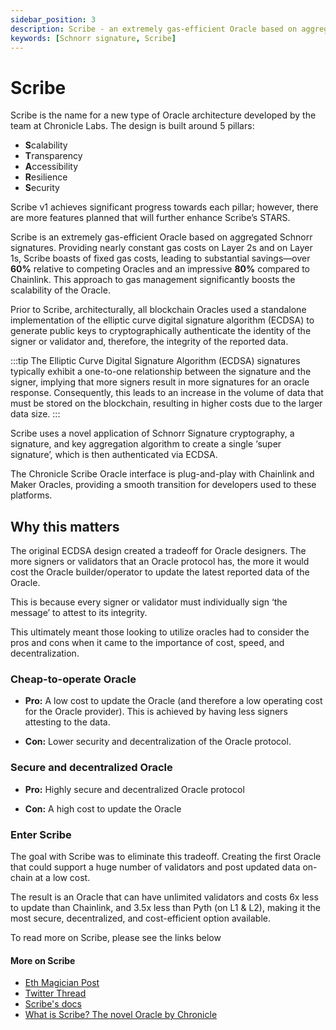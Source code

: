 ```yaml
---
sidebar_position: 3
description: Scribe - an extremely gas-efficient Oracle based on aggregated Schnorr signatures
keywords: [Schnorr signature, Scribe]
---
```


# Scribe 

Scribe is the name for a new type of Oracle architecture developed by the team at Chronicle Labs. The design is built around 5 pillars:

- <b>S</b>calability
- <b>T</b>ransparency
- <b>A</b>ccessibility
- <b>R</b>esilience
- <b>S</b>ecurity


Scribe v1 achieves significant progress towards each pillar; however, there are more features planned that will further enhance Scribe’s STARS.


Scribe is an extremely gas-efficient Oracle based on aggregated Schnorr signatures. Providing nearly constant gas costs on Layer 2s and on Layer 1s, Scribe boasts of fixed gas costs, leading to substantial savings—over <b>60%</b> relative to competing Oracles and an impressive <b>80%</b> compared to Chainlink. This approach to gas management significantly boosts the scalability of the Oracle.

Prior to Scribe, architecturally, all blockchain Oracles used a standalone implementation of the elliptic curve digital signature algorithm (ECDSA) to generate public keys to cryptographically authenticate the identity of the signer or validator and, therefore, the integrity of the reported data.


:::tip
The Elliptic Curve Digital Signature Algorithm (ECDSA) signatures typically exhibit a one-to-one relationship between the signature and the signer, implying that more signers result in more signatures for an oracle response. Consequently, this leads to an increase in the volume of data that must be stored on the blockchain, resulting in higher costs due to the larger data size.
:::


Scribe uses a novel application of Schnorr Signature cryptography, a signature, and key aggregation algorithm to create a single ‘super signature’, which is then authenticated via ECDSA.

The Chronicle Scribe Oracle interface is plug-and-play with Chainlink and Maker Oracles, providing a smooth transition for developers used to these platforms.

## Why this matters

The original ECDSA design created a tradeoff for Oracle designers. The more signers or validators that an Oracle protocol has, the more it would cost the Oracle builder/operator to update the latest reported data of the Oracle.

This is because every signer or validator must individually sign ‘the message’ to attest to its integrity.

This ultimately meant those looking to utilize oracles had to consider the pros and cons when it came to the importance of cost, speed, and decentralization. 

### Cheap-to-operate Oracle

- <b>Pro:</b> A low cost to update the Oracle (and therefore a low operating cost for the Oracle provider). This is achieved by having less signers attesting to the data.

- <b>Con:</b> Lower security and decentralization of the Oracle protocol.


### Secure and decentralized Oracle

- <b>Pro:</b> Highly secure and decentralized Oracle protocol

- <b>Con:</b> A high cost to update the Oracle


### Enter Scribe

The goal with Scribe was to eliminate this tradeoff. Creating the first Oracle that could support a huge number of validators and post updated data on-chain at a low cost.

The result is an Oracle that can have unlimited validators and costs 6x less to update than Chainlink, and 3.5x less than Pyth (on L1 & L2), making it the most secure, decentralized, and cost-efficient option available.


To read more on Scribe, please see the links below
<!-- All data delivered by a Chronicle Oracle on mainnet is verifiable via The Chronicle Dashboard.
Scribe Public Repo: https://github.com/chronicleprotocol/scribe -->


<!-- ![Example banner](./../../static/img/scribe.png) -->
#### **More on Scribe**

- [Eth Magician Post](https://ethereum-magicians.org/t/an-efficient-schnorr-multi-signature-implementation/15510)
- [Twitter Thread](https://twitter.com/merkleplant_eth/status/1693652385980379593)
- [Scribe's docs](https://github.com/chronicleprotocol/scribe/blob/main/docs/Scribe.md)
- [What is Scribe? The novel Oracle by Chronicle](https://chroniclelabs.org/blog/what-is-scribe-the-novel-oracle-by-chronicle)
